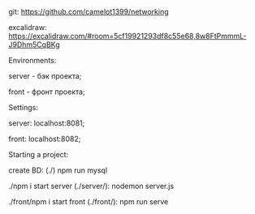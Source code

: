 git: https://github.com/camelot1399/networking

excalidraw: https://excalidraw.com/#room=5cf19921293df8c55e68,8w8FtPmmmL-J9Dhm5CqBKg


Environments: 

server - бэк проекта;

front - фронт проекта;


Settings:

server: localhost:8081;

front: localhost:8082;


Starting a project:

create BD:
(./) npm run mysql


./npm i
start server (./server/): nodemon server.js

./front/npm i
start front (./front/): npm run serve
